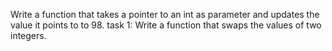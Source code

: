 Write a function that takes a pointer to an int as parameter and updates the value it points to to 98.
task 1: Write a function that swaps the values of two integers.
